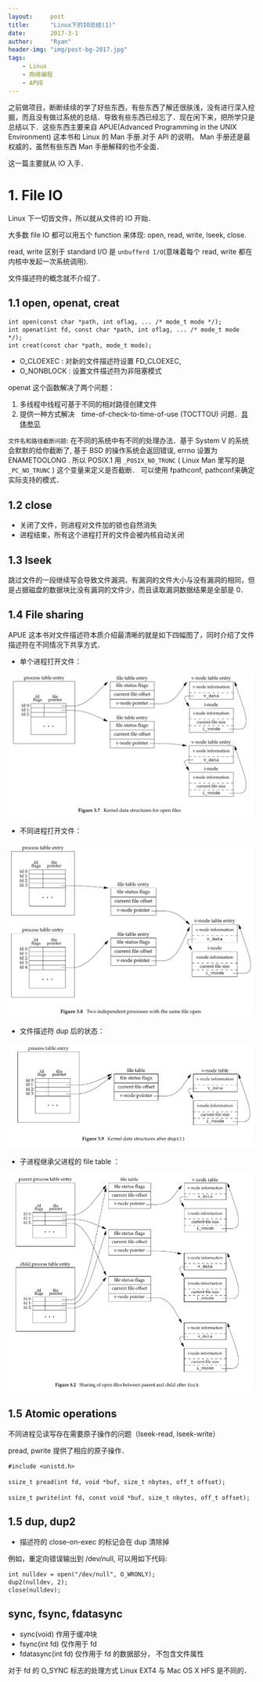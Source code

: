 ```yaml
---
layout:     post
title:      "Linux下的IO总结(1)"
date:       2017-3-1
author:     "Ryan"
header-img: "img/post-bg-2017.jpg"
tags:
    - Linux
    - 网络编程
    - APUE
---
```


之前做项目，断断续续的学了好些东西，有些东西了解还很肤浅，没有进行深入挖掘，而且没有做过系统的总结．导致有些东西已经忘了．现在闲下来，把所学只是总结以下．这些东西主要来自 APUE(Advanced Programming in the UNIX Environment) 这本书和 Linux 的 Man 手册.对于 API 的说明， Man 手册还是最权威的，虽然有些东西 Man 手册解释的也不全面．

这一篇主要就从 IO 入手．

# 1. File IO

Linux 下一切皆文件，所以就从文件的 IO 开始．

大多数 file IO 都可以用五个 function 来体现: open, read, write, lseek, close.

read, write 区别于 standard I/O 是 `unbufferd I/O`(意味着每个 read, write 都在内核中发起一次系统调用).

文件描述符的概念就不介绍了．

## 1.1 open, openat, creat

```
int open(const char *path, int oflag, ... /* mode_t mode */);
int openat(int fd, const char *path, int oflag, ... /* mode_t mode */);
int creat(const char *path, mode_t mode);
```

* O_CLOEXEC : 对新的文件描述符设置 FD_CLOEXEC,
* O_NONBLOCK : 设置文件描述符为非阻塞模式

openat 这个函数解决了两个问题：
1. 多线程中线程可基于不同的相对路径创建文件
2. 提供一种方式解决　time-of-check-to-time-of-use (TOCTTOU) 问题．[具体参见](https://stackoverflow.com/questions/36708171/how-can-openat-avoid-tocttou-errors)

`文件名和路径截断问题`: 在不同的系统中有不同的处理办法．基于 System V 的系统会默默的给你截断了, 基于 BSD 的操作系统会返回错误, errno 设置为 ENAMETOOLONG . 所以 POSIX.1 用 `_POSIX_NO_TRUNC` ( Linux Man 里写的是 `_PC_NO_TRUNC` ) 这个变量来定义是否截断． 可以使用 fpathconf, pathconf来确定实际支持的模式．

## 1.2 close

* 关闭了文件，则进程对文件加的锁也自然消失
* 进程结束，所有这个进程打开的文件会被内核自动关闭

## 1.3 lseek

跳过文件的一段继续写会导致文件漏洞，有漏洞的文件大小与没有漏洞的相同，但是占据磁盘的数据块比没有漏洞的文件少，而且读取漏洞数据结果是全部是 0．

## 1.4 File sharing

APUE 这本书对文件描述符本质介绍最清晰的就是如下四幅图了，同时介绍了文件描述符在不同情况下共享方式．

* 单个进程打开文件：

![](https://raw.githubusercontent.com/ryanorz/ryanorz.github.io/master/img/20170303_apue_io_1.png)

* 不同进程打开文件：

![](https://raw.githubusercontent.com/ryanorz/ryanorz.github.io/master/img/20170303_apue_io_2.png)

* 文件描述符 dup 后的状态：

![](https://raw.githubusercontent.com/ryanorz/ryanorz.github.io/master/img/20170303_apue_io_3.png)

* 子进程继承父进程的 file table ：

![](https://raw.githubusercontent.com/ryanorz/ryanorz.github.io/master/img/20170303_apue_io_4.png)

## 1.5 Atomic operations

不同进程见读写存在需要原子操作的问题（lseek-read, lseek-write）

pread, pwrite 提供了相应的原子操作．

```
#include <unistd.h>

ssize_t pread(int fd, void *buf, size_t nbytes, off_t offset);

ssize_t pwrite(int fd, const void *buf, size_t nbytes, off_t offset);
```

## 1.5 dup, dup2

* 描述符的 close-on-exec 的标记会在 dup 清除掉

例如，重定向错误输出到 /dev/null, 可以用如下代码:

```
int nulldev = open("/dev/null", O_WRONLY);
dup2(nulldev, 2);
close(nulldev);
```

## sync, fsync, fdatasync

* sync(void) 作用于缓冲块
* fsync(int fd) 仅作用于 fd
* fdatasync(int fd) 仅作用于 fd 的数据部分， 不包含文件属性

对于 fd 的 O_SYNC 标志的处理方式 Linux EXT4 与 Mac OS X HFS 是不同的．
